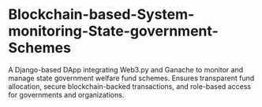 # Blockchain-based-System-monitoring-State-government-Schemes
A Django-based DApp integrating Web3.py and Ganache to monitor and manage state government welfare fund schemes. Ensures transparent fund allocation, secure blockchain-backed transactions, and role-based access for governments and organizations.
